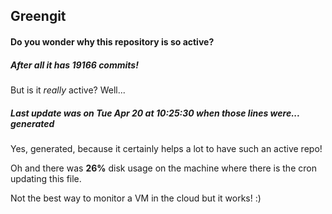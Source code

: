 ## Greengit

#### Do you wonder why this repository is so active?

##### After all it has 19166 commits!

But is it *really* active? Well...

##### Last update was on Tue Apr 20 at 10:25:30 when those lines were... generated

Yes, generated, because it certainly helps a lot to have such an active repo!

Oh and there was **26%** disk usage on the machine
where there is the cron updating this file.

Not the best way to monitor a VM in the cloud but it works! :)
